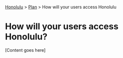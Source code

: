 <a href="../overview.md">Honolulu</a> > <a href="../overview.md">Plan</a> > How will your users access Honolulu

# How will your users access Honolulu?

[Content goes here]
